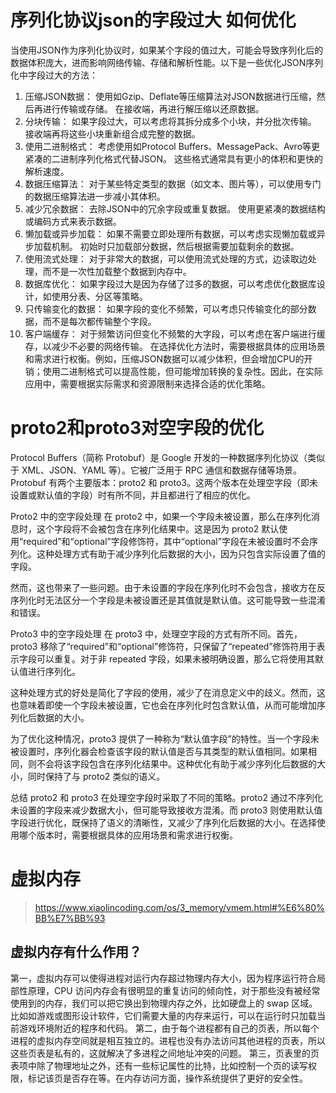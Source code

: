 # 序列化协议json的字段过大 如何优化

当使用JSON作为序列化协议时，如果某个字段的值过大，可能会导致序列化后的数据体积庞大，进而影响网络传输、存储和解析性能。以下是一些优化JSON序列化中字段过大的方法：

1. 压缩JSON数据：
使用如Gzip、Deflate等压缩算法对JSON数据进行压缩，然后再进行传输或存储。
在接收端，再进行解压缩以还原数据。
2. 分块传输：
如果字段过大，可以考虑将其拆分成多个小块，并分批次传输。
接收端再将这些小块重新组合成完整的数据。
3. 使用二进制格式：
考虑使用如Protocol Buffers、MessagePack、Avro等更紧凑的二进制序列化格式代替JSON。
这些格式通常具有更小的体积和更快的解析速度。
4. 数据压缩算法：
对于某些特定类型的数据（如文本、图片等），可以使用专门的数据压缩算法进一步减小其体积。
5. 减少冗余数据：
去除JSON中的冗余字段或重复数据。
使用更紧凑的数据结构或编码方式来表示数据。
6. 懒加载或异步加载：
如果不需要立即处理所有数据，可以考虑实现懒加载或异步加载机制。
初始时只加载部分数据，然后根据需要加载剩余的数据。
7. 使用流式处理：
对于非常大的数据，可以使用流式处理的方式，边读取边处理，而不是一次性加载整个数据到内存中。
8. 数据库优化：
如果字段过大是因为存储了过多的数据，可以考虑优化数据库设计，如使用分表、分区等策略。
9. 只传输变化的数据：
如果字段的变化不频繁，可以考虑只传输变化的部分数据，而不是每次都传输整个字段。
10. 客户端缓存：
对于频繁访问但变化不频繁的大字段，可以考虑在客户端进行缓存，以减少不必要的网络传输。
在选择优化方法时，需要根据具体的应用场景和需求进行权衡。例如，压缩JSON数据可以减少体积，但会增加CPU的开销；使用二进制格式可以提高性能，但可能增加转换的复杂性。因此，在实际应用中，需要根据实际需求和资源限制来选择合适的优化策略。


# proto2和proto3对空字段的优化

Protocol Buffers（简称 Protobuf）是 Google 开发的一种数据序列化协议（类似于 XML、JSON、YAML 等）。它被广泛用于 RPC 通信和数据存储等场景。Protobuf 有两个主要版本：proto2 和 proto3。这两个版本在处理空字段（即未设置或默认值的字段）时有所不同，并且都进行了相应的优化。

Proto2 中的空字段处理
在 proto2 中，如果一个字段未被设置，那么在序列化消息时，这个字段将不会被包含在序列化结果中。这是因为 proto2 默认使用“required”和“optional”字段修饰符，其中“optional”字段在未被设置时不会序列化。这种处理方式有助于减少序列化后数据的大小，因为只包含实际设置了值的字段。

然而，这也带来了一些问题。由于未设置的字段在序列化时不会包含，接收方在反序列化时无法区分一个字段是未被设置还是其值就是默认值。这可能导致一些混淆和错误。

Proto3 中的空字段处理
在 proto3 中，处理空字段的方式有所不同。首先，proto3 移除了“required”和“optional”修饰符，只保留了“repeated”修饰符用于表示字段可以重复。对于非 repeated 字段，如果未被明确设置，那么它将使用其默认值进行序列化。

这种处理方式的好处是简化了字段的使用，减少了在消息定义中的歧义。然而，这也意味着即使一个字段未被设置，它也会在序列化时包含默认值，从而可能增加序列化后数据的大小。

为了优化这种情况，proto3 提供了一种称为“默认值字段”的特性。当一个字段未被设置时，序列化器会检查该字段的默认值是否与其类型的默认值相同。如果相同，则不会将该字段包含在序列化结果中。这种优化有助于减少序列化后数据的大小，同时保持了与 proto2 类似的语义。

总结
proto2 和 proto3 在处理空字段时采取了不同的策略。proto2 通过不序列化未设置的字段来减少数据大小，但可能导致接收方混淆。而 proto3 则使用默认值字段进行优化，既保持了语义的清晰性，又减少了序列化后数据的大小。在选择使用哪个版本时，需要根据具体的应用场景和需求进行权衡。

# 虚拟内存
> https://www.xiaolincoding.com/os/3_memory/vmem.html#%E6%80%BB%E7%BB%93

## 虚拟内存有什么作用？

第一，虚拟内存可以使得进程对运行内存超过物理内存大小，因为程序运行符合局部性原理，CPU 访问内存会有很明显的重复访问的倾向性，对于那些没有被经常使用到的内存，我们可以把它换出到物理内存之外，比如硬盘上的 swap 区域。比如如游戏或图形设计软件，它们需要大量的内存来运行，可以在运行时只加载当前游戏环境附近的程序和代码。
第二，由于每个进程都有自己的页表，所以每个进程的虚拟内存空间就是相互独立的。进程也没有办法访问其他进程的页表，所以这些页表是私有的，这就解决了多进程之间地址冲突的问题。
第三，页表里的页表项中除了物理地址之外，还有一些标记属性的比特，比如控制一个页的读写权限，标记该页是否存在等。在内存访问方面，操作系统提供了更好的安全性。

